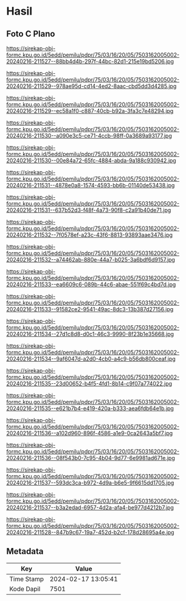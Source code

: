 # Hasil

## Foto C Plano

https://sirekap-obj-formc.kpu.go.id/5edd/pemilu/pdpr/75/03/16/20/05/7503162005002-20240216-211527--88bb4d4b-297f-44bc-82d1-215e19bd5206.jpg

https://sirekap-obj-formc.kpu.go.id/5edd/pemilu/pdpr/75/03/16/20/05/7503162005002-20240216-211529--978ae95d-cd14-4ed2-8aac-cbd5dd3d4285.jpg

https://sirekap-obj-formc.kpu.go.id/5edd/pemilu/pdpr/75/03/16/20/05/7503162005002-20240216-211529--ec58a1f0-c887-40cb-b92a-3fa3c7e48294.jpg

https://sirekap-obj-formc.kpu.go.id/5edd/pemilu/pdpr/75/03/16/20/05/7503162005002-20240216-211530--a090e3c5-ce71-4ccb-98ff-0a3689a93177.jpg

https://sirekap-obj-formc.kpu.go.id/5edd/pemilu/pdpr/75/03/16/20/05/7503162005002-20240216-211530--00e84a72-65fc-4884-abda-9a188c930942.jpg

https://sirekap-obj-formc.kpu.go.id/5edd/pemilu/pdpr/75/03/16/20/05/7503162005002-20240216-211531--4878e0a8-1574-4593-bb6b-01140de53438.jpg

https://sirekap-obj-formc.kpu.go.id/5edd/pemilu/pdpr/75/03/16/20/05/7503162005002-20240216-211531--637b52d3-f48f-4a73-90f8-c2a91b40de71.jpg

https://sirekap-obj-formc.kpu.go.id/5edd/pemilu/pdpr/75/03/16/20/05/7503162005002-20240216-211532--7f0578ef-a23c-43f6-8813-93893aae3476.jpg

https://sirekap-obj-formc.kpu.go.id/5edd/pemilu/pdpr/75/03/16/20/05/7503162005002-20240216-211532--a74462ab-880e-44a7-b025-3a6bdf6d9157.jpg

https://sirekap-obj-formc.kpu.go.id/5edd/pemilu/pdpr/75/03/16/20/05/7503162005002-20240216-211533--ea6609c6-089b-44c6-abae-551f69c4bd7d.jpg

https://sirekap-obj-formc.kpu.go.id/5edd/pemilu/pdpr/75/03/16/20/05/7503162005002-20240216-211533--91582ce2-9541-49ac-8dc3-13b387d27156.jpg

https://sirekap-obj-formc.kpu.go.id/5edd/pemilu/pdpr/75/03/16/20/05/7503162005002-20240216-211534--27d1c8d8-d0c1-46c3-9990-8f23b1e35668.jpg

https://sirekap-obj-formc.kpu.go.id/5edd/pemilu/pdpr/75/03/16/20/05/7503162005002-20240216-211534--9af6047d-a2d0-4cb0-a4c9-b56db800ceaf.jpg

https://sirekap-obj-formc.kpu.go.id/5edd/pemilu/pdpr/75/03/16/20/05/7503162005002-20240216-211535--23d00652-b4f5-4fd1-8b14-c9f07a774022.jpg

https://sirekap-obj-formc.kpu.go.id/5edd/pemilu/pdpr/75/03/16/20/05/7503162005002-20240216-211535--e621b7b4-e419-420a-b333-aea6fdb64e1b.jpg

https://sirekap-obj-formc.kpu.go.id/5edd/pemilu/pdpr/75/03/16/20/05/7503162005002-20240216-211536--a102d960-896f-4586-a1e9-0ca2643a5bf7.jpg

https://sirekap-obj-formc.kpu.go.id/5edd/pemilu/pdpr/75/03/16/20/05/7503162005002-20240216-211536--08f543b0-7c95-4b04-9d77-6e9981ad671e.jpg

https://sirekap-obj-formc.kpu.go.id/5edd/pemilu/pdpr/75/03/16/20/05/7503162005002-20240216-211537--593dc3ca-b972-4d9a-b6e5-9f6615dd1705.jpg

https://sirekap-obj-formc.kpu.go.id/5edd/pemilu/pdpr/75/03/16/20/05/7503162005002-20240216-211537--b3a2edad-6957-4d2a-afa4-be977d4212b7.jpg

https://sirekap-obj-formc.kpu.go.id/5edd/pemilu/pdpr/75/03/16/20/05/7503162005002-20240216-211528--847b9c67-19a7-452d-b2cf-178d28695a4e.jpg


## Metadata

| Key        | Value               |
| ---------- | ------------------- |
| Time Stamp | 2024-02-17 13:05:41 |
| Kode Dapil | 7501                |



